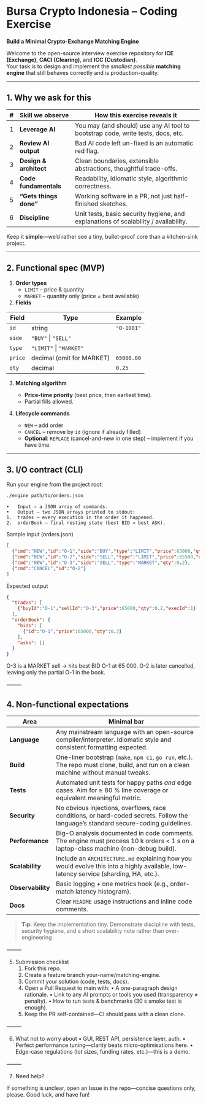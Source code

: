 # Bursa Crypto Indonesia – Coding Exercise  
**Build a Minimal Crypto-Exchange Matching Engine**

Welcome to the open-source interview exercise repository for **ICE (Exchange)**, **CACI (Clearing)**, and **ICC (Custodian)**.  
Your task is to design and implement the *smallest possible* **matching engine** that still behaves correctly and is production-quality.

---

## 1. Why we ask for this
| # | Skill we observe | How this exercise reveals it |
|---|------------------|------------------------------|
| 1 | **Leverage AI** | You may (and should) use any AI tool to bootstrap code, write tests, docs, etc. |
| 2 | **Review AI output** | Bad AI code left un-fixed is an automatic red flag. |
| 3 | **Design & architect** | Clean boundaries, extensible abstractions, thoughtful trade-offs. |
| 4 | **Code fundamentals** | Readability, idiomatic style, algorithmic correctness. |
| 5 | **“Gets things done”** | Working software in a PR, not just half-finished sketches. |
| 6 | **Discipline** | Unit tests, basic security hygiene, and explanations of scalability / availability. |

Keep it **simple**—we’d rather see a tiny, bullet-proof core than a kitchen-sink project.

---

## 2. Functional spec (MVP)

1. **Order types**  
   * `LIMIT` – price & quantity  
   * `MARKET` – quantity only (price = best available)  
2. **Fields**

| Field | Type | Example |
|-------|------|---------|
| `id`  | string | `"O-1001"` |
| `side`| `"BUY"` &#124; `"SELL"` | |
| `type`| `"LIMIT"` &#124; `"MARKET"` | |
| `price` | decimal (omit for MARKET) | `65000.00` |
| `qty`   | decimal | `0.25` |

3. **Matching algorithm**  
   * **Price-time priority** (best price, then earliest time).  
   * Partial fills allowed.  

4. **Lifecycle commands**  
   * `NEW` – add order  
   * `CANCEL` – remove by `id` (ignore if already filled)  
   * **Optional**: `REPLACE` (cancel-and-new in one step) – implement if you have time.  

---

## 3. I/O contract (CLI)

Run your engine from the project root:

```bash
./engine path/to/orders.json
```

	•	Input – a JSON array of commands.
	•	Output – two JSON arrays printed to stdout:
	1.	trades – every execution in the order it happened.
	2.	orderBook – final resting state (best BID ↔ best ASK).

Sample input (orders.json)

```json
[
  {"cmd":"NEW","id":"O-1","side":"BUY","type":"LIMIT","price":65000,"qty":0.5},
  {"cmd":"NEW","id":"O-2","side":"SELL","type":"LIMIT","price":65500,"qty":0.3},
  {"cmd":"NEW","id":"O-3","side":"SELL","type":"MARKET","qty":0.2},
  {"cmd":"CANCEL","id":"O-2"}
]
```

Expected output

```json
{
  "trades": [
    {"buyId":"O-1","sellId":"O-3","price":65000,"qty":0.2,"execId":1}
  ],
  "orderBook": {
    "bids": [
      {"id":"O-1","price":65000,"qty":0.3}
    ],
    "asks": []
  }
}
```

O-3 is a MARKET sell → hits best BID O-1 at 65 000.
O-2 is later cancelled, leaving only the partial O-1 in the book.

⸻

## 4. Non-functional expectations

| Area            | Minimal bar                                                                                                                         |
|-----------------|-------------------------------------------------------------------------------------------------------------------------------------|
| **Language**    | Any mainstream language with an open-source compiler/interpreter. Idiomatic style and consistent formatting expected.               |
| **Build**       | One-liner bootstrap (`make`, `npm ci`, `go run`, etc.). The repo must clone, build, and run on a clean machine without manual tweaks.|
| **Tests**       | Automated unit tests for happy paths *and* edge cases. Aim for ≥ 80 % line coverage or equivalent meaningful metric.                |
| **Security**    | No obvious injections, overflows, race conditions, or hard-coded secrets. Follow the language’s standard secure-coding guidelines.  |
| **Performance** | Big-O analysis documented in code comments. The engine must process 10 k orders < 1 s on a laptop-class machine (non-debug build).   |
| **Scalability** | Include an `ARCHITECTURE.md` explaining how you would evolve this into a highly available, low-latency service (sharding, HA, etc.).|
| **Observability**| Basic logging + one metrics hook (e.g., order-match latency histogram).                                                            |
| **Docs**        | Clear `README` usage instructions and inline code comments.                                                                         |

> **Tip:** Keep the implementation tiny. Demonstrate discipline with tests, security hygiene, and a short scalability note rather than over-engineering


⸻

5. Submission checklist
	1.	Fork this repo.
	2.	Create a feature branch your-name/matching-engine.
	3.	Commit your solution (code, tests, docs).
	4.	Open a Pull Request to main with:
	•	A one-paragraph design rationale.
	•	Link to any AI prompts or tools you used (transparency ≠ penalty).
	•	How to run tests & benchmarks (30 s smoke test is enough).
	5.	Keep the PR self-contained—CI should pass with a clean clone.

⸻

6. What not to worry about
	•	GUI, REST API, persistence layer, auth.
	•	Perfect performance tuning—clarity beats micro-optimisations here.
	•	Edge-case regulations (lot sizes, funding rates, etc.)—this is a demo.

⸻

7. Need help?

If something is unclear, open an Issue in the repo—concise questions only, please.
Good luck, and have fun!


